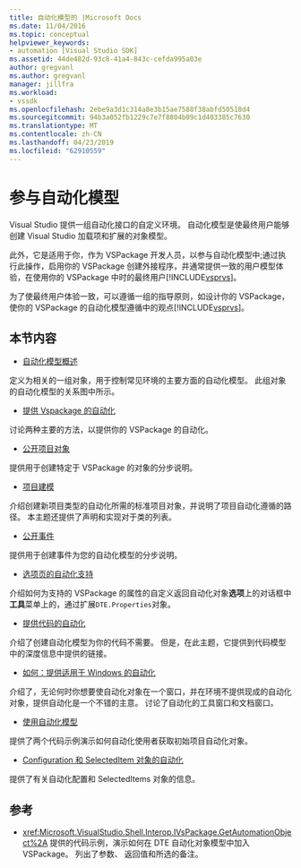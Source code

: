 ```yaml
---
title: 自动化模型的 |Microsoft Docs
ms.date: 11/04/2016
ms.topic: conceptual
helpviewer_keywords:
- automation [Visual Studio SDK]
ms.assetid: 44de482d-93c8-41a4-843c-cefda995a03e
author: gregvanl
ms.author: gregvanl
manager: jillfra
ms.workload:
- vssdk
ms.openlocfilehash: 2ebe9a3d1c314a8e3b15ae7588f38abfd50518d4
ms.sourcegitcommit: 94b3a052fb1229c7e7f8804b09c1d403385c7630
ms.translationtype: MT
ms.contentlocale: zh-CN
ms.lasthandoff: 04/23/2019
ms.locfileid: "62910559"
---
```

# <a name="contribute-to-the-automation-model"></a>参与自动化模型
Visual Studio 提供一组自动化接口的自定义环境。 自动化模型是使最终用户能够创建 Visual Studio 加载项和扩展的对象模型。

 此外，它是适用于你，作为 VSPackage 开发人员，以参与自动化模型中;通过执行此操作，启用你的 VSPackage 创建外接程序，并通常提供一致的用户模型体验，在使用你的 VSPackage 中时的最终用户[!INCLUDE[vsprvs](../../code-quality/includes/vsprvs_md.md)]。

 为了使最终用户体验一致，可以遵循一组的指导原则，如设计你的 VSPackage，使你的 VSPackage 的自动化模型遵循中的观点[!INCLUDE[vsprvs](../../code-quality/includes/vsprvs_md.md)]。

## <a name="in-this-section"></a>本节内容
- [自动化模型概述](../../extensibility/internals/automation-model-overview.md)

 定义为相关的一组对象，用于控制常见环境的主要方面的自动化模型。 此组对象的自动化模型的关系图中所示。

- [提供 Vspackage 的自动化](../../extensibility/internals/providing-automation-for-vspackages.md)

 讨论两种主要的方法，以提供你的 VSPackage 的自动化。

- [公开项目对象](../../extensibility/internals/exposing-project-objects.md)

 提供用于创建特定于 VSPackage 的对象的分步说明。

- [项目建模](../../extensibility/internals/project-modeling.md)

 介绍创建新项目类型的自动化所需的标准项目对象，并说明了项目自动化遵循的路径。 本主题还提供了声明和实现对于类的列表。

- [公开事件](../../extensibility/internals/exposing-events-in-the-visual-studio-sdk.md)

 提供用于创建事件为您的自动化模型的分步说明。

- [选项页的自动化支持](../../extensibility/internals/automation-support-for-options-pages.md)

 介绍如何为支持的 VSPackage 的属性的自定义返回自动化对象**选项**上的对话框中**工具**菜单上的，通过扩展`DTE.Properties`对象。

- [提供代码的自动化](../../extensibility/internals/providing-automation-for-code.md)

 介绍了创建自动化模型为你的代码不需要。 但是，在此主题，它提供到代码模型中的深度信息中提供的链接。

- [如何：提供适用于 Windows 的自动化](../../extensibility/internals/how-to-provide-automation-for-windows.md)

 介绍了，无论何时你想要使自动化对象在一个窗口，并在环境不提供现成的自动化对象，提供自动化是一个不错的主意。 讨论了自动化的工具窗口和文档窗口。

- [使用自动化模型](../../extensibility/internals/using-the-automation-model.md)

 提供了两个代码示例演示如何自动化使用者获取初始项目自动化对象。

- [Configuration 和 SelectedItem 对象的自动化](../../extensibility/internals/automation-for-configuration-and-selecteditem-objects.md)

 提供了有关自动化配置和 SelectedItems 对象的信息。

## <a name="reference"></a>参考
- <xref:Microsoft.VisualStudio.Shell.Interop.IVsPackage.GetAutomationObject%2A> 提供的代码示例，演示如何在 DTE 自动化对象模型中加入 VSPackage。 列出了参数、 返回值和所选的备注。
